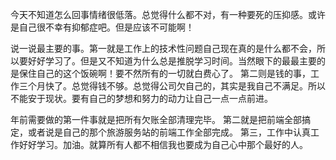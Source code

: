今天不知道怎么回事情绪很低落。总觉得什么都不对，有一种要死的压抑感。或许是自己很不幸有抑郁症吧。但是应该不可能啊！


说一说最主要的事。第一就是工作上的技术性问题自己现在真的是什么都不会，所以要好好学习了。但是又不知道为什么总是推脱学习时间。当然眼下的最最主要的是保住自己的这个饭碗啊！要不然所有的一切就白费心了。
第二则是钱的事，工作三个月快了。总觉得钱不够。总觉得公司欠自己的，其实是我自己不满足。所以不能安于现状。要有自己的梦想和努力的动力让自己一点一点前进。



年前需要做的第一件事就是把所有欠账全部清理完毕。
第二就是把前端全部搞定，或者说是自己的那个旅游服务站的前端工作全部完成。
第三，工作中认真工作好好学习。加油。就算所有人都不相信我也要成为自己心中那个最好的人。



